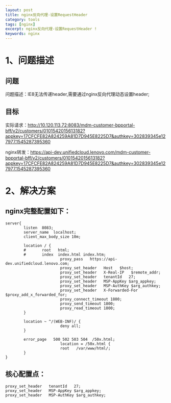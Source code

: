 ```yaml
---
layout: post
title: nginx反向代理-设置RequestHeader
category: tools
tags: [nginx]
excerpt: nginx反向代理-设置RequestHeader !
keywords: nginx
---
```


# 1、问题描述

## 问题
问题描述：IE8无法传递header,需要通过nginx反向代理动态设置header;

## 目标
实际请求：http://10.120.113.72:8083/mdm-customer-bpportal-bff/v2/customers/0101542015613182?appkey=17CFCFE82A824259A81D7D945E8225D7&authkey=302839345e127977.1545287395360

nginx转发：https://api-dev.unifiedcloud.lenovo.com/mdm-customer-bpportal-bff/v2/customers/0101542015613182?appkey=17CFCFE82A824259A81D7D945E8225D7&authkey=302839345e127977.1545287395360



# 2、解决方案
## nginx完整配置如下：

```
server{
        listen  8083;
        server_name  localhost;
        client_max_body_size 10m;

        location / {
        #       root   html;
        #       index  index.html index.htm;
                        proxy_pass   https://api-dev.unifiedcloud.lenovo.com;
                        proxy_set_header   Host   $host;
                        proxy_set_header   X-Real-IP   $remote_addr;
                        proxy_set_header   tenantId   27;
                        proxy_set_header   MSP-AppKey $arg_appkey;
                        proxy_set_header   MSP-AuthKey $arg_authkey;
                        proxy_set_header   X-Forwarded-For  $proxy_add_x_forwarded_for;
                        proxy_connect_timeout 1800;
                        proxy_send_timeout 1800;
                        proxy_read_timeout 1800;
        }

        location ~ ^/(WEB-INF)/ {
                        deny all;
        }

        error_page   500 502 503 504  /50x.html;
                        location = /50x.html {
                        root   /var/www/html/;
        }
}
```

## 核心配置点：
```
proxy_set_header   tenantId   27;
proxy_set_header   MSP-AppKey $arg_appkey;
proxy_set_header   MSP-AuthKey $arg_authkey;
```

